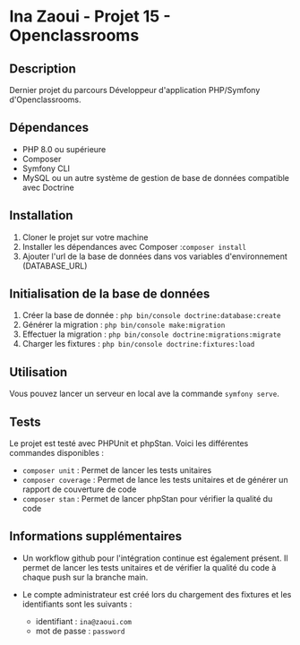 # Ina Zaoui - Projet 15 - Openclassrooms

## Description

Dernier projet du parcours Développeur d'application PHP/Symfony d'Openclassrooms.

## Dépendances

- PHP 8.0 ou supérieure
- Composer
- Symfony CLI
- MySQL ou un autre système de gestion de base de données compatible avec Doctrine

## Installation

1. Cloner le projet sur votre machine
2. Installer les dépendances avec Composer :```composer install```
3. Ajouter l'url de la base de données dans vos variables d'environnement (DATABASE_URL)

## Initialisation de la base de données

1. Créer la base de donnée :
   ```php bin/console doctrine:database:create```
2. Générer la migration :
   ```php bin/console make:migration```
3. Effectuer la migration :
   ```php bin/console doctrine:migrations:migrate```
4. Charger les fixtures :
   ```php bin/console doctrine:fixtures:load```

## Utilisation

Vous pouvez lancer un serveur en local ave la commande ```symfony serve```.

## Tests

Le projet est testé avec PHPUnit et phpStan. Voici les différentes commandes disponibles :

- ```composer unit``` : Permet de lancer les tests unitaires
- ```composer coverage``` : Permet de lance les tests unitaires et de générer un rapport de couverture de code
- ```composer stan``` : Permet de lancer phpStan pour vérifier la qualité du code

## Informations supplémentaires

- Un workflow github pour l'intégration continue est également présent. Il permet de lancer les tests unitaires et de
vérifier la qualité du code à chaque push sur la branche main.

- Le compte administrateur est créé lors du chargement des fixtures et les identifiants sont les suivants :
  - identifiant : `ina@zaoui.com`
  - mot de passe : `password`

